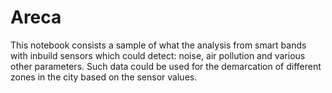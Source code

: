# Areca
This notebook consists a sample of what the analysis from smart bands with inbuild sensors which could detect: noise, air pollution and various other parameters. Such data could be used for the demarcation of different zones in the city based on the sensor values.

